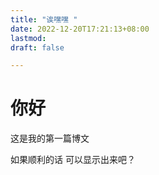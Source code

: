 ```yaml
---
title: "诶嘿嘿 "
date: 2022-12-20T17:21:13+08:00
lastmod: 
draft: false

---
```


# 你好

这是我的第一篇博文






如果顺利的话 可以显示出来吧？
